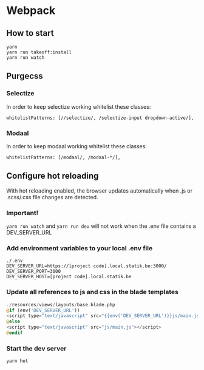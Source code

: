 # Webpack

## How to start

```
yarn
yarn run takeoff:install
yarn run watch
```

## Purgecss

### Selectize
In order to keep selectize working whitelist these classes:

`whitelistPatterns: [//selectize/, /selectize-input dropdown-active/],`

### Modaal
In order to keep modaal working whitelist these classes:

`whitelistPatterns: [/modaal/, /modaal-*/],`

## Configure hot reloading
With hot reloading enabled, the browser updates automatically when .js or .scss/.css file changes are detected.
### Important!
`yarn run watch` and `yarn run dev` will not work when the .env file contains a DEV_SERVER_URL

### Add environment variables to your local .env file
```env
./.env
DEV_SERVER_URL=https://[project code].local.statik.be:3000/
DEV_SERVER_PORT=3000
DEV_SERVER_HOST=[project code].local.statik.be
```

### Update all references to js and css in the blade templates

```php
./resources/views/layouts/base.blade.php
@if (env('DEV_SERVER_URL')) 
<script type="text/javascript" src="{{env('DEV_SERVER_URL')}}js/main.js"></script>
@else
<script type="text/javascript" src="js/main.js"></script>
@endif
```

### Start the dev server
```bash
yarn hot
```

